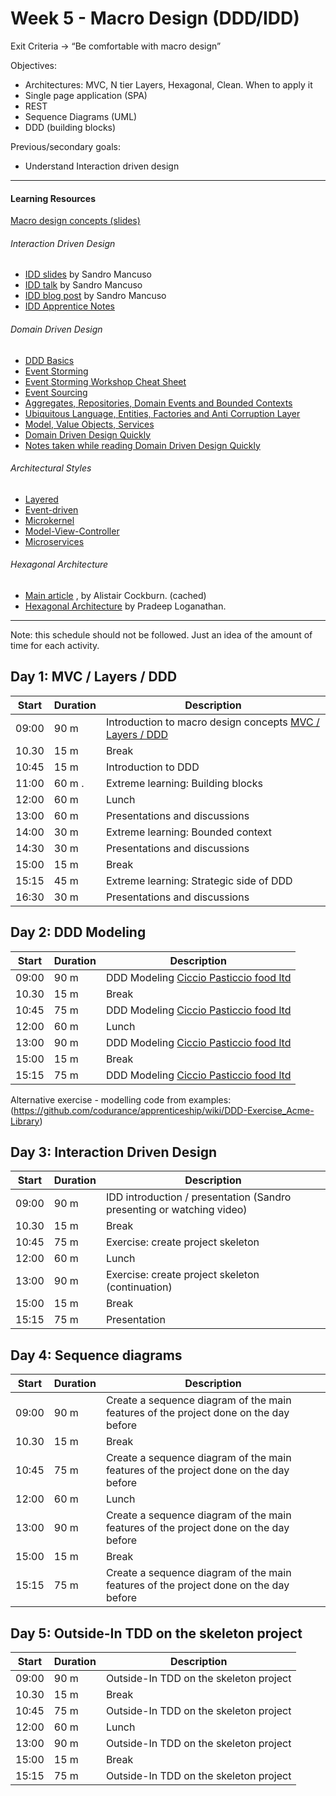 # Week 5 - Macro Design (DDD/IDD)

Exit Criteria → “Be comfortable with macro design”

Objectives:
  * Architectures: MVC, N tier Layers, Hexagonal, Clean. When to apply it
  * Single page application (SPA)
  * REST
  * Sequence Diagrams (UML)
  * DDD (building blocks)

Previous/secondary goals:
  * Understand Interaction driven design
-----
#### Learning Resources
[Macro design concepts (slides)](https://docs.google.com/presentation/d/1mMQY1XPMFHx8xS62Adu4W7TVuhqloyXBx8kM_YtqYFE/edit#slide=id.p)
###### Interaction Driven Design
* [IDD slides](https://drive.google.com/drive/u/0/folders/1DNmrZexzl49c90CcWhjKDnUokHo6Od0l) by Sandro Mancuso
* [IDD talk](https://vimeo.com/128596005) by Sandro Mancuso
* [IDD blog post](https://codurance.com/2017/12/08/introducing-idd/) by Sandro Mancuso
* [IDD Apprentice Notes](https://github.com/codurance/apprenticeship/wiki/IDD-Apprentice-Notes)
###### Domain Driven Design
* [DDD Basics](http://dddcommunity.org/learning-ddd/what_is_ddd/)
* [Event Storming](https://github.com/codurance/apprenticeship/wiki/Event-Storming)
* [Event Storming Workshop Cheat Sheet](https://github.com/wwerner/event-storming-cheatsheet)
* [Event Sourcing](https://github.com/codurance/apprenticeship/wiki/Event-Sourcing)
* [Aggregates, Repositories, Domain Events and Bounded Contexts](https://drive.google.com/open?id=1ApuqE0d1_FjqEqh3dMgLlmT_6Kd_P4NkYPS-pe_5w5s)
* [Ubiquitous Language, Entities, Factories and Anti Corruption Layer](https://docs.google.com/presentation/d/122t1MG_ZU6raaf_hWRlbR_zZnmGMIIjWUNHC-qN-TUE/edit?usp=sharing)
* [Model, Value Objects, Services](https://github.com/codurance/apprenticeship/wiki/Model,-Value-Objects,-Services)
* [Domain Driven Design Quickly](https://www.infoq.com/minibooks/domain-driven-design-quickly)
* [Notes taken while reading Domain Driven Design Quickly](https://docs.google.com/document/d/1miN7yXHMc8M8QXLY_p306CFPgb1iqhVQWWyjOr6XcJM/edit?usp=sharing)
###### Architectural Styles
* [Layered](https://docs.google.com/presentation/d/19jAD2mUJtgdjOadhJrourjGogVfU4pdspg3-2Rkx9Y4/edit?usp=sharing)
* [Event-driven](https://drive.google.com/open?id=1UcCsqcUd1Q0WzF2Zhva71vXtcNk0-2UUn83qhJoVc1c)
* [Microkernel](https://drive.google.com/open?id=1OUOWSWHJUmFh4zM6AHtPvdZZ0fQVBHc2BfTd-5YsYNo)
* [Model-View-Controller](https://docs.google.com/presentation/d/1M-c4nmxIL7wI5n3-TJRAarlkF5dSMy8G9SAm16QSA50/edit?usp=sharing)
* [Microservices](https://docs.google.com/presentation/d/1sdgy-TG3cFBeq8BWGPXYztKaSSFQSE6c-Mb7Ddu8D7o/edit?usp=sharing)
###### Hexagonal Architecture
* [Main article](https://softwarecampament.wordpress.com/portsadapters/) , by Alistair Cockburn. (cached)
* [Hexagonal Architecture](http://pradeeploganathan.com/architecture/hexagonal-architecture/) by Pradeep Loganathan.

----

Note: this schedule should not be followed. Just an idea of the amount of time for each activity.

## Day 1: MVC / Layers / DDD

| Start | Duration | Description        
| ------| -------- | -----------
| 09:00 | 90 m     | Introduction to macro design concepts [MVC / Layers / DDD](https://github.com/codurance/apprenticeship/wiki/Macro-Design-resources)
| 10.30 | 15 m     | Break
| 10:45 | 15 m     | Introduction to DDD
| 11:00 | 60 m .   | Extreme learning: Building blocks
| 12:00 | 60 m     | Lunch 
| 13:00 | 60 m     | Presentations and discussions
| 14:00 | 30 m     | Extreme learning: Bounded context
| 14:30 | 30 m     | Presentations and discussions
| 15:00 | 15 m     | Break
| 15:15 | 45 m     | Extreme learning: Strategic side of DDD
| 16:30 | 30 m     | Presentations and discussions

## Day 2: DDD Modeling

| Start | Duration | Description        
| ------| -------- | -----------
| 09:00 | 90 m     | DDD Modeling [Ciccio Pasticcio food ltd](https://github.com/codurance/apprenticeship/wiki/DDD-Ciccio-Pasticcio-food-ltd)
| 10.30 | 15 m     | Break
| 10:45 | 75 m     | DDD Modeling [Ciccio Pasticcio food ltd](https://github.com/codurance/apprenticeship/wiki/DDD-Ciccio-Pasticcio-food-ltd)
| 12:00 | 60 m     | Lunch 
| 13:00 | 90 m     | DDD Modeling [Ciccio Pasticcio food ltd](https://github.com/codurance/apprenticeship/wiki/DDD-Ciccio-Pasticcio-food-ltd)
| 15:00 | 15 m     | Break
| 15:15 | 75 m     | DDD Modeling [Ciccio Pasticcio food ltd](https://github.com/codurance/apprenticeship/wiki/DDD-Ciccio-Pasticcio-food-ltd)

Alternative exercise - modelling code from examples:
(https://github.com/codurance/apprenticeship/wiki/DDD-Exercise_Acme-Library)

## Day 3: Interaction Driven Design

| Start | Duration | Description        
| ------| -------- | -----------
| 09:00 | 90 m     | IDD introduction / presentation (Sandro presenting or watching video)
| 10.30 | 15 m     | Break
| 10:45 | 75 m     | Exercise: create project skeleton
| 12:00 | 60 m     | Lunch 
| 13:00 | 90 m     | Exercise: create project skeleton (continuation)
| 15:00 | 15 m     | Break
| 15:15 | 75 m     | Presentation

## Day 4: Sequence diagrams

| Start | Duration | Description        
| ------| -------- | -----------
| 09:00 | 90 m     | Create a sequence diagram of the main features of the project done on the day before
| 10.30 | 15 m     | Break
| 10:45 | 75 m     | Create a sequence diagram of the main features of the project done on the day before
| 12:00 | 60 m     | Lunch 
| 13:00 | 90 m     | Create a sequence diagram of the main features of the project done on the day before
| 15:00 | 15 m     | Break
| 15:15 | 75 m     | Create a sequence diagram of the main features of the project done on the day before

## Day 5: Outside-In TDD on the skeleton project

| Start | Duration | Description        
| ------| -------- | -----------
| 09:00 | 90 m     | Outside-In TDD on the skeleton project
| 10.30 | 15 m     | Break
| 10:45 | 75 m     | Outside-In TDD on the skeleton project
| 12:00 | 60 m     | Lunch 
| 13:00 | 90 m     | Outside-In TDD on the skeleton project
| 15:00 | 15 m     | Break
| 15:15 | 75 m     | Outside-In TDD on the skeleton project
